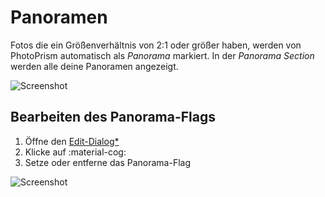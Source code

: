 # Panoramen #
Fotos die ein Größenverhältnis von 2:1 oder größer haben, werden von PhotoPrism automatisch als *Panorama* markiert.
In der *Panorama Section* werden alle deine Panoramen angezeigt.

![Screenshot](img/panorama-1.png)

## Bearbeiten des Panorama-Flags ##

1. Öffne den [Edit-Dialog*](edit.md)
2. Klicke auf :material-cog:
3. Setze oder entferne das Panorama-Flag

![Screenshot](img/panorama-2.png)